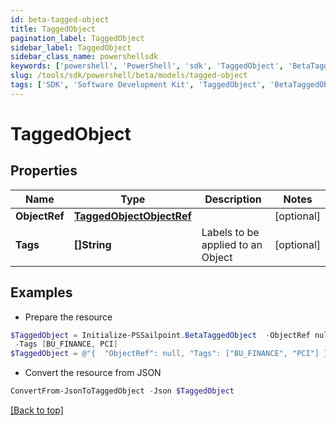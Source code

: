 ```yaml
---
id: beta-tagged-object
title: TaggedObject
pagination_label: TaggedObject
sidebar_label: TaggedObject
sidebar_class_name: powershellsdk
keywords: ['powershell', 'PowerShell', 'sdk', 'TaggedObject', 'BetaTaggedObject'] 
slug: /tools/sdk/powershell/beta/models/tagged-object
tags: ['SDK', 'Software Development Kit', 'TaggedObject', 'BetaTaggedObject']
---
```



# TaggedObject

## Properties

Name | Type | Description | Notes
------------ | ------------- | ------------- | -------------
**ObjectRef** | [**TaggedObjectObjectRef**](tagged-object-object-ref) |  | [optional] 
**Tags** | **[]String** | Labels to be applied to an Object | [optional] 

## Examples

- Prepare the resource
```powershell
$TaggedObject = Initialize-PSSailpoint.BetaTaggedObject  -ObjectRef null `
 -Tags [BU_FINANCE, PCI]
$TaggedObject = @"{  "ObjectRef": null, "Tags": ["BU_FINANCE", "PCI"] }"@
```

- Convert the resource from JSON
```powershell
ConvertFrom-JsonToTaggedObject -Json $TaggedObject
```


[[Back to top]](#) 

